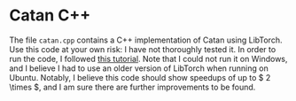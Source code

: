 # Catan C++

The file ```catan.cpp``` contains a C++ implementation of Catan using LibTorch. Use this code at your own risk: I have not thoroughly tested it. In order to run the code, I followed [this tutorial](https://github.com/ollewelin/Installing-and-Test-PyTorch-C-API-on-Ubuntu-with-GPU-enabled). Note that I could not run it on Windows, and I believe I had to use an older version of LibTorch when running on Ubuntu. Notably, I believe this code should show speedups of up to $ 2 \times $, and I am sure there are further improvements to be found.